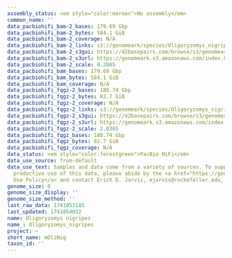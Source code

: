 ```yaml
---
assembly_status: <em style="color:maroon">No assembly</em>
common_name: ''
data_pacbiohifi_bam-2_bases: 179.69 Gbp
data_pacbiohifi_bam-2_bytes: 584.1 GiB
data_pacbiohifi_bam-2_coverage: N/A
data_pacbiohifi_bam-2_links: s3://genomeark/species/Oligoryzomys_nigripes/mOliNig2/genomic_data/pacbio_hifi/<br>
data_pacbiohifi_bam-2_s3gui: https://42basepairs.com/browse/s3/genomeark/species/Oligoryzomys_nigripes/mOliNig2/genomic_data/pacbio_hifi/
data_pacbiohifi_bam-2_s3url: https://genomeark.s3.amazonaws.com/index.html?prefix=species/Oligoryzomys_nigripes/mOliNig2/genomic_data/pacbio_hifi/
data_pacbiohifi_bam-2_scale: 0.2865
data_pacbiohifi_bam_bases: 179.69 Gbp
data_pacbiohifi_bam_bytes: 584.1 GiB
data_pacbiohifi_bam_coverage: N/A
data_pacbiohifi_fqgz-2_bases: 180.74 Gbp
data_pacbiohifi_fqgz-2_bytes: 82.7 GiB
data_pacbiohifi_fqgz-2_coverage: N/A
data_pacbiohifi_fqgz-2_links: s3://genomeark/species/Oligoryzomys_nigripes/mOliNig2/genomic_data/pacbio_hifi/<br>
data_pacbiohifi_fqgz-2_s3gui: https://42basepairs.com/browse/s3/genomeark/species/Oligoryzomys_nigripes/mOliNig2/genomic_data/pacbio_hifi/
data_pacbiohifi_fqgz-2_s3url: https://genomeark.s3.amazonaws.com/index.html?prefix=species/Oligoryzomys_nigripes/mOliNig2/genomic_data/pacbio_hifi/
data_pacbiohifi_fqgz-2_scale: 2.0365
data_pacbiohifi_fqgz_bases: 180.74 Gbp
data_pacbiohifi_fqgz_bytes: 82.7 GiB
data_pacbiohifi_fqgz_coverage: N/A
data_status: <em style="color:forestgreen">PacBio HiFi</em>
data_use_source: from-default
data_use_text: Samples and data come from a variety of sources. To support fair and
  productive use of this data, please abide by the <a href="https://genome10k.soe.ucsc.edu/data-use-policies/">Data
  Use Policy</a> and contact Erich D. Jarvis, ejarvis@rockefeller.edu, with any questions.
genome_size: 0
genome_size_display: ''
genome_size_method: ''
last_raw_data: 1741053185
last_updated: 1741054032
name: Oligoryzomys nigripes
name_: Oligoryzomys_nigripes
project: ~
short_name: mOliNig
taxon_id: ''
---
```

